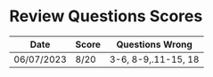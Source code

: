 # Review Questions Scores

| Date | Score | Questions Wrong |
| ----- |------| ----------------|
| 06/07/2023 | 8/20 | 3-6, 8-9,.11-15, 18 |